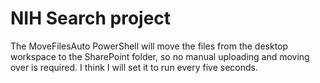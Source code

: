 # NIH Search project

The MoveFilesAuto PowerShell will move the files from the desktop workspace to the SharePoint folder, so no manual uploading and moving over is required. I think I will set it to run every five seconds. 